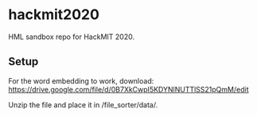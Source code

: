 # hackmit2020
HML sandbox repo for HackMIT 2020.

## Setup
For the word embedding to work, download:
https://drive.google.com/file/d/0B7XkCwpI5KDYNlNUTTlSS21pQmM/edit

Unzip the file and place it in /file_sorter/data/.